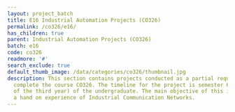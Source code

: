 ```yaml
---
layout: project_batch
title: E16 Industrial Automation Projects (CO326)
permalink: /co326/e16/
has_children: true
parent: Industrial Automation Projects (CO326)
batch: e16
code: co326
readmore: '#'
search_exclude: true
default_thumb_image: /data/categories/co326/thumbnail.jpg
description: This section contains projects conducted as a partial requirement to
  complete the course CO326. The timeline for the project is semester 6 (second semester
  of the third year) of the undergraduate. The main objective of this is to give students
  a hand on experience of Industrial Communication Networks.
---
```

